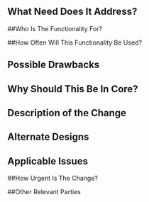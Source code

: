 <!--
## Requirements

* Your contribution will be analyzed for product fit and engineering quality prior to merging.
If your contribution includes a change that is exposed to cf CLI users (e.g. introducing a new command or flag), please submit an issue to discuss it first.
* We're not allowed to accept any PRs without a signed CLA, no matter how small.
If your contribution falls under a company CLA but your membership is not public, expect delays while we confirm.
* All new code requires tests to protect against regressions.
-->

## What Need Does It Address?

<!-- What benefits will be realized by the code change? Explain its value to users. What is their current solution to the problem, and why is it insufficient? -->

##Who Is The Functionality For?

<!--
Explain who specifically the change would benefit. What users would want this change? Is there broad demand for the change, or is there a single customer who benefits?
-->

##How Often Will This Functionality Be Used?

<!-- How often will the change be used? -->

## Possible Drawbacks

<!-- What are the possible side-effects or negative impacts of the code change? -->

## Why Should This Be In Core?

<!-- Explain why this functionality should be in the cf CLI, as opposed to a plugin. -->

## Description of the Change

<!--
We must be able to understand the design of your change from this description.
Keep in mind that the maintainer reviewing this PR may not be familiar with or
have worked with the code here recently, so please walk us through the concepts.
-->

## Alternate Designs

<!-- Explain what other alternates were considered and why the proposed version was selected -->

## Applicable Issues

<!-- List any applicable Issues here -->

##How Urgent Is The Change?

<!-- Is the change urgent? If so, explain why it is time-sensitive.-->

##Other Relevant Parties

<!-- Who else is affected by the change? -->
